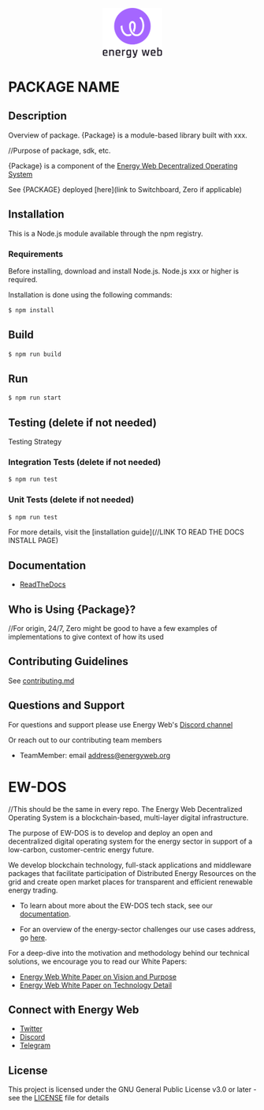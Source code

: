 <p align="center">
  <a href="https://www.energyweb.org" target="blank"><img src="./EW.png" width="120" alt="Energy Web Foundation Logo" /></a>
</p>


# PACKAGE NAME

## Description
Overview of package. 
{Package} is a module-based library built with xxx. 

//Purpose of package, sdk, etc. 

{Package} is a component of the [Energy Web Decentralized Operating System](#ew-dos)

See {PACKAGE} deployed [here](link to Switchboard, Zero if applicable)

## Installation
This is a Node.js module available through the npm registry.

### Requirements

Before installing, download and install Node.js. Node.js xxx or higher is required.

Installation is done using the following commands:

``` sh
$ npm install
```

## Build
``` sh
$ npm run build
```

## Run
``` sh
$ npm run start
```
## Testing (delete if not needed)
Testing Strategy

### Integration Tests (delete if not needed)
``` sh
$ npm run test
```

### Unit Tests (delete if not needed)
``` sh
$ npm run test
```

For more details, visit the [installation guide](//LINK TO READ THE DOCS INSTALL PAGE)

## Documentation
- [ReadTheDocs](https://origins.readthedocs.io/en/latest/)

## Who is Using {Package}?
//For origin, 24/7, Zero might be good to have a few examples of implementations to give context of how its used

## Contributing Guidelines 
See [contributing.md](./contributing.md)


## Questions and Support
For questions and support please use Energy Web's [Discord channel](https://discord.com/channels/706103009205288990/843970822254362664) 

Or reach out to our contributing team members

- TeamMember: email address@energyweb.org


# EW-DOS
//This should be the same in every repo. 
The Energy Web Decentralized Operating System is a blockchain-based, multi-layer digital infrastructure. 

The purpose of EW-DOS is to develop and deploy an open and decentralized digital operating system for the energy sector in support of a low-carbon, customer-centric energy future. 

We develop blockchain technology, full-stack applications and middleware packages that facilitate participation of Distributed Energy Resources on the grid and create open market places for transparent and efficient renewable energy trading.

- To learn about more about the EW-DOS tech stack, see our [documentation](https://app.gitbook.com/@energy-web-foundation/s/energy-web/).  

- For an overview of the energy-sector challenges our use cases address, go [here](https://app.gitbook.com/@energy-web-foundation/s/energy-web/our-mission). 

For a deep-dive into the motivation and methodology behind our technical solutions, we encourage you to read our White Papers:

- [Energy Web White Paper on Vision and Purpose](https://www.energyweb.org/reports/EWDOS-Vision-Purpose/)
- [Energy Web  White Paper on Technology Detail](https://www.energyweb.org/wp-content/uploads/2020/06/EnergyWeb-EWDOS-PART2-TechnologyDetail-202006-vFinal.pdf)


## Connect with Energy Web
- [Twitter](https://twitter.com/energywebx)
- [Discord](https://discord.com/channels/706103009205288990/843970822254362664)
- [Telegram](https://t.me/energyweb)

## License

This project is licensed under the GNU General Public License v3.0 or later - see the [LICENSE](LICENSE) file for details


